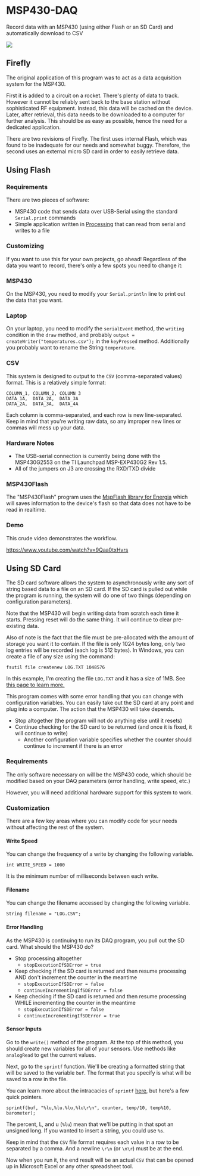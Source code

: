 # MSP430-DAQ
Record data with an MSP430 (using either Flash or an SD Card) and automatically download to CSV

<img src='http://i138.photobucket.com/albums/q267/Bantoregion/logo_transparent_zpsqhwpfeiu.png'>

## Firefly
The original application of this program was to act as a data acquisition system for the MSP430. 

First it is added to a circuit on a rocket. There's plenty of data to track. However it cannot be reliably sent back to the base station without sophisticated RF equipment. Instead, this data will be cached on the device. Later, after retrieval, this data needs to be downloaded to a computer for further analysis. This should be as easy as possible, hence the need for a dedicated application.

There are two revisions of Firefly. The first uses internal Flash, which was found to be inadequate for our needs and somewhat buggy. Therefore, the second uses an external micro SD card in order to easily retrieve data.

## Using Flash
### Requirements
There are two pieces of software:
* MSP430 code that sends data over USB-Serial using the standard `Serial.print` commands
* Simple application written in <a href='processing.org'>Processing</a> that can read from serial and writes to a file

### Customizing
If you want to use this for your own projects, go ahead! Regardless of the data you want to record, there's only a few spots 
you need to change it:

### MSP430
On the MSP430, you need to modify your `Serial.println` line to print out the data that you want.

### Laptop
On your laptop, you need to modify the `serialEvent` method, the `writing` condition in the `draw` method, and
probably `output = createWriter("temperatures.csv");` in the `keyPressed` method. Additionally you probably want to rename
the String `temperature`.

### CSV
This system is designed to output to the `CSV` (comma-separated values) format. This is a relatively simple format:

    COLUMN_1, COLUMN_2, COLUMN 3
    DATA_1A,  DATA_2A,  DATA_3A
    DATA_2A,  DATA_3A,  DATA_4A

Each column is comma-separated, and each row is new line-separated. Keep in mind that you're writing raw data, so any
improper new lines or commas will mess up your data.

### Hardware Notes
* The USB-serial connection is currently being done with the MSP430G2553 on the TI Launchpad MSP-EXP430G2 Rev 1.5.
* All of the jumpers on J3 are crossing the RXD/TXD divide

### MSP430Flash
The "MSP430Flash" program uses the <a href='https://github.com/energia/Energia/tree/master/hardware/msp430/libraries/MspFlash'>MspFlash library for Energia</a> which will saves information to the device's flash so that data does not have to be read in realtime.

### Demo
This crude video demonstrates the workflow.

https://www.youtube.com/watch?v=9Qaa0txHvrs

## Using SD Card
The SD card software allows the system to asynchronously write any sort of string based data to a file on an SD card. If the SD card is pulled out while the program is running, the system will do one of two things (depending on configuration parameters).

Note that the MSP430 will begin writing data from scratch each time it starts. Pressing reset will do the same thing. It will continue to clear pre-existing data.

Also of note is the fact that the file must be pre-allocated with the amount of storage you want it to contain. If the file is only 1024 bytes long, only two log entries will be recorded (each log is 512 bytes). In Windows, you can create a file of any size using the command:

`fsutil file createnew LOG.TXT 1048576`

In this example, I'm creating the file `LOG.TXT` and it has a size of 1MB. See <a href='http://43oh.com/2013/12/interfacing-the-launchpad-to-an-sd-card-a-walkthrough/'>this page to learn more.</a>

This program comes with some error handling that you can change with configuration variables. You can easily take out the SD card at any point and plug into a computer. The action that the MSP430 will take depends.

* Stop altogether (the program will not do anything else until it resets)
* Continue checking for the SD card to be returned (and once it is fixed, it will continue to write)
    * Another configuration variable specifies whether the counter should continue to increment if there is an error

### Requirements
The only software necessary on will be the MSP430 code, which should be modified based on your DAQ parameters (error handling, write speed, etc.)

However, you will need additional hardware support for this system to work. 

### Customization
There are a few key areas where you can modify code for your needs without affecting the rest of the system.

#### Write Speed
You can change the frequency of a write by changing the following variable.

`int WRITE_SPEED = 1000` 

It is the minimum number of milliseconds between each write.

#### Filename
You can change the filename accessed by changing the following variable.

`String filename = "LOG.CSV";`

#### Error Handling
As the MSP430 is continuing to run its DAQ program, you pull out the SD card. What should the MSP430 do?

* Stop processing altogether
    * `stopExecutionIfSDError = true`
* Keep checking if the SD card is returned and then resume processing AND don't increment the counter in the meantime
    * `stopExecutionIfSDError = false`
    * `continueIncrementingIfSDError = false`
* Keep checking if the SD card is returned and then resume processing WHILE incrementing the counter in the meantime
    * `stopExecutionIfSDError = false`
    * `continueIncrementingIfSDError = true`
    
#### Sensor Inputs
Go to the `write()` method of the program. At the top of this method, you should create new variables for all of your sensors. Use methods like `analogRead` to get the current values.

Next, go to the `sprintf` function. We'll be creating a formatted string that will be saved to the variable `buf`. The format that you specify is what will be saved to a row in the file.

You can learn more about the intracacies of `sprintf` <a href='www.cplusplus.com/reference/cstdio/sprintf/'>here,</a> but here's a few quick pointers.

    sprintf(buf, "%lu,%lu.%lu,%lu\r\n", counter, temp/10, temp%10, barometer);
    
The percent, L, and u (`%lu`) mean that we'll be putting in that spot an unsigned long. If you wanted to insert a string, you could use `%s`.

Keep in mind that the `CSV` file format requires each value in a row to be separated by a comma. And a newline `\r\n` (or `\n\r`) must be at the end.

Now when you run it, the end result will be an actual `CSV` that can be opened up in Microsoft Excel or any other spreadsheet tool.